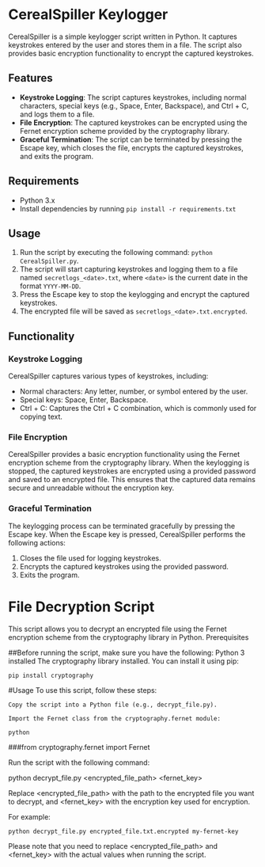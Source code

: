 # CerealSpiller Keylogger
CerealSpiller is a simple keylogger script written in Python. It captures keystrokes entered by the user and stores them in a file. The script also provides basic encryption functionality to encrypt the captured keystrokes.

## Features
- **Keystroke Logging**: The script captures keystrokes, including normal characters, special keys (e.g., Space, Enter, Backspace), and Ctrl + C, and logs them to a file.
- **File Encryption**: The captured keystrokes can be encrypted using the Fernet encryption scheme provided by the cryptography library.
- **Graceful Termination**: The script can be terminated by pressing the Escape key, which closes the file, encrypts the captured keystrokes, and exits the program.

## Requirements
- Python 3.x
- Install dependencies by running `pip install -r requirements.txt`

## Usage
1. Run the script by executing the following command: `python CerealSpiller.py`.
2. The script will start capturing keystrokes and logging them to a file named `secretlogs_<date>.txt`, where `<date>` is the current date in the format `YYYY-MM-DD`.
3. Press the Escape key to stop the keylogging and encrypt the captured keystrokes.
4. The encrypted file will be saved as `secretlogs_<date>.txt.encrypted`.

## Functionality

### Keystroke Logging
CerealSpiller captures various types of keystrokes, including:

- Normal characters: Any letter, number, or symbol entered by the user.
- Special keys: Space, Enter, Backspace.
- Ctrl + C: Captures the Ctrl + C combination, which is commonly used for copying text.

### File Encryption
CerealSpiller provides a basic encryption functionality using the Fernet encryption scheme from the cryptography library. When the keylogging is stopped, the captured keystrokes are encrypted using a provided password and saved to an encrypted file. This ensures that the captured data remains secure and unreadable without the encryption key.

### Graceful Termination
The keylogging process can be terminated gracefully by pressing the Escape key. When the Escape key is pressed, CerealSpiller performs the following actions:

1. Closes the file used for logging keystrokes.
2. Encrypts the captured keystrokes using the provided password.
3. Exits the program.

# File Decryption Script
This script allows you to decrypt an encrypted file using the Fernet encryption scheme from the cryptography library in Python.
Prerequisites

##Before running the script, make sure you have the following:
    Python 3 installed
    The cryptography library installed. You can install it using pip:

    pip install cryptography

#Usage
To use this script, follow these steps:

    Copy the script into a Python file (e.g., decrypt_file.py).

    Import the Fernet class from the cryptography.fernet module:

    python

###from cryptography.fernet import Fernet

Run the script with the following command:

python decrypt_file.py <encrypted_file_path> <fernet_key>

Replace <encrypted_file_path> with the path to the encrypted file you want to decrypt, and <fernet_key> with the encryption key used for encryption.

For example:

    python decrypt_file.py encrypted_file.txt.encrypted my-fernet-key

Please note that you need to replace <encrypted_file_path> and <fernet_key> with the actual values when running the script.

